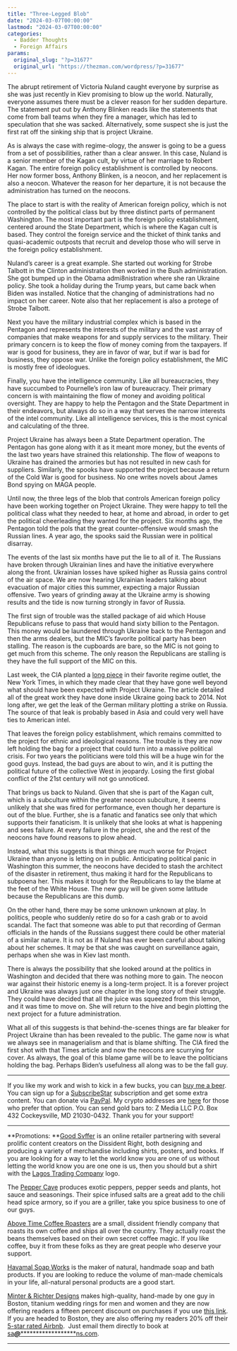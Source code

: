 ```yaml
---
title: "Three-Legged Blob"
date: "2024-03-07T00:00:00"
lastmod: "2024-03-07T00:00:00"
categories:
  - Badder Thoughts
  - Foreign Affairs
params:
  original_slug: "?p=31677"
  original_url: "https://thezman.com/wordpress/?p=31677"
---
```


The abrupt retirement of Victoria Nuland caught everyone by surprise as
she was just recently in Kiev promising to blow up the world. Naturally,
everyone assumes there must be a clever reason for her sudden departure.
The statement put out by Anthony Blinken reads like the statements that
come from ball teams when they fire a manager, which has led to
speculation that she was sacked. Alternatively, some suspect she is just
the first rat off the sinking ship that is project Ukraine.

As is always the case with regime-ology, the answer is going to be a
guess from a set of possibilities, rather than a clear answer. In this
case, Nuland is a senior member of the Kagan cult, by virtue of her
marriage to Robert Kagan. The entire foreign policy establishment is
controlled by neocons. Her now former boss, Anthony Blinken, is a
neocon, and her replacement is also a neocon. Whatever the reason for
her departure, it is not because the administration has turned on the
neocons.

The place to start is with the reality of American foreign policy, which
is not controlled by the political class but by three distinct parts of
permanent Washington. The most important part is the foreign policy
establishment, centered around the State Department, which is where the
Kagan cult is based. They control the foreign service and the thicket of
think tanks and quasi-academic outposts that recruit and develop those
who will serve in the foreign policy establishment.

Nuland’s career is a great example. She started out working for Strobe
Talbott in the Clinton administration then worked in the Bush
administration. She got bumped up in the Obama admi8nistration where she
ran Ukraine policy. She took a holiday during the Trump years, but came
back when Biden was installed. Notice that the changing of
administrations had no impact on her career. Note also that her
replacement is also a protege of Strobe Talbott.

Next you have the military industrial complex which is based in the
Pentagon and represents the interests of the military and the vast array
of companies that make weapons for and supply services to the military.
Their primary concern is to keep the flow of money coming from the
taxpayers. If war is good for business, they are in favor of war, but if
war is bad for business, they oppose war. Unlike the foreign policy
establishment, the MIC is mostly free of ideologues.

Finally, you have the intelligence community. Like all bureaucracies,
they have succumbed to Pournelle’s iron law of bureaucracy. Their
primary concern is with maintaining the flow of money and avoiding
political oversight. They are happy to help the Pentagon and the State
Department in their endeavors, but always do so in a way that serves the
narrow interests of the intel community. Like all intelligence services,
this is the most cynical and calculating of the three.

Project Ukraine has always been a State Department operation. The
Pentagon has gone along with it as it meant more money, but the events
of the last two years have strained this relationship. The flow of
weapons to Ukraine has drained the armories but has not resulted in new
cash for suppliers. Similarly, the spooks have supported the project
because a return of the Cold War is good for business. No one writes
novels about James Bond spying on MAGA people.

Until now, the three legs of the blob that controls American foreign
policy have been working together on Project Ukraine. They were happy to
tell the political class what they needed to hear, at home and abroad,
in order to get the political cheerleading they wanted for the project.
Six months ago, the Pentagon told the pols that the great
counter-offensive would smash the Russian lines. A year ago, the spooks
said the Russian were in political disarray.

The events of the last six months have put the lie to all of it. The
Russians have broken through Ukrainian lines and have the initiative
everywhere along the front. Ukrainian losses have spiked higher as
Russia gains control of the air space. We are now hearing Ukrainian
leaders talking about evacuation of major cities this summer, expecting
a major Russian offensive. Two years of grinding away at the Ukraine
army is showing results and the tide is now turning strongly in favor of
Russia.

The first sign of trouble was the stalled package of aid which House
Republicans refuse to pass that would hand sixty billion to the
Pentagon. This money would be laundered through Ukraine back to the
Pentagon and then the arms dealers, but the MIC’s favorite political
party has been stalling. The reason is the cupboards are bare, so the
MIC is not going to get much from this scheme. The only reason the
Republicans are stalling is they have the full support of the MIC on
this.

Last week, the CIA planted a <a
href="https://www.nytimes.com/2024/02/25/world/europe/cia-ukraine-intelligence-russia-war.html"
rel="noopener" target="_blank">long piece</a> in their favorite regime
outlet, the New York Times, in which they made clear that they have gone
well beyond what should have been expected with Project Ukraine. The
article detailed all of the great work they have done inside Ukraine
going back to 2014. Not long after, we get the leak of the German
military plotting a strike on Russia. The source of that leak is
probably based in Asia and could very well have ties to American intel.

That leaves the foreign policy establishment, which remains committed to
the project for ethnic and ideological reasons. The trouble is they are
now left holding the bag for a project that could turn into a massive
political crisis. For two years the politicians were told this will be a
huge win for the good guys. Instead, the bad guys are about to win, and
it is putting the political future of the collective West in jeopardy.
Losing the first global conflict of the 21st century will not go
unnoticed.

That brings us back to Nuland. Given that she is part of the Kagan cult,
which is a subculture within the greater neocon subculture, it seems
unlikely that she was fired for performance, even though her departure
is out of the blue. Further, she is a fanatic and fanatics see only that
which supports their fanaticism. It is unlikely that she looks at what
is happening and sees failure. At every failure in the project, she and
the rest of the neocons have found reasons to plow ahead.

Instead, what this suggests is that things are much worse for Project
Ukraine than anyone is letting on in public. Anticipating political
panic in Washington this summer, the neocons have decided to stash the
architect of the disaster in retirement, thus making it hard for the
Republicans to subpoena her. This makes it tough for the Republicans to
lay the blame at the feet of the White House. The new guy will be given
some latitude because the Republicans are this dumb.

On the other hand, there may be some unknown unknown at play. In
politics, people who suddenly retire do so for a cash grab or to avoid
scandal. The fact that someone was able to put that recording of German
officials in the hands of the Russians suggest there could be other
material of a similar nature. It is not as if Nuland has ever been
careful about talking about her schemes. It may be that she was caught
on surveillance again, perhaps when she was in Kiev last month.

There is always the possibility that she looked around at the politics
in Washington and decided that there was nothing more to gain. The
neocon war against their historic enemy is a long-term project. It is a
forever project and Ukraine was always just one chapter in the long
story of their struggle. They could have decided that all the juice was
squeezed from this lemon, and it was time to move on. She will return to
the hive and begin plotting the next project for a future
administration.

What all of this suggests is that behind-the-scenes things are far
bleaker for Project Ukraine than has been revealed to the public. The
game now is what we always see in managerialism and that is blame
shifting. The CIA fired the first shot with that Times article and now
the neocons are scurrying for cover. As always, the goal of this blame
game will be to leave the politicians holding the bag. Perhaps Biden’s
usefulness all along was to be the fall guy.

------------------------------------------------------------------------

If you like my work and wish to kick in a few bucks, you can
<a href="https://www.buymeacoffee.com/mujolulu" rel="noopener"
target="_blank">buy me a beer</a>. You can sign up for a
<a href="https://www.subscribestar.com/the-z-blog" rel="noopener"
target="_blank">SubscribeStar</a> subscription and get some extra
content. You can donate via <a
href="https://www.paypal.com/donate/?cmd=_s-xclick&amp;hosted_button_id=UDAS2Q8JYA6CN&amp;source=url"
rel="noopener" target="_blank">PayPal</a>. My crypto addresses are
<a href="https://thezman.com/wordpress/?page_id=22713" rel="noopener"
target="_blank">here</a> for those who prefer that option. You can send
gold bars to: Z Media LLC P.O. Box 432 Cockeysville, MD 21030-0432.
Thank you for your support!

------------------------------------------------------------------------

**Promotions: **<a href="https://goodsvffer.com/" rel="noopener" target="_blank">Good
Svffer</a> is an online retailer partnering with several prolific
content creators on the Dissident Right, both designing and producing a
variety of merchandise including shirts, posters, and books. If you are
looking for a way to let the world know you are one of us without
letting the world know you are one one is us, then you should but a
shirt with the
<a href="https://goodsvffer.com/products/lagos-trading-company"
rel="noopener" target="_blank">Lagos Trading Company</a> logo.

The <a href="https://peppercave.com/shop/ols/products" rel="noopener"
target="_blank">Pepper Cave</a> produces exotic peppers, pepper seeds
and plants, hot sauce and seasonings. Their spice infused salts are a
great add to the chili head spice armory, so if you are a griller, take
you spice business to one of our guys.

<a href="https://abovetimecoffee.com/" rel="noopener"
target="_blank">Above Time Coffee Roasters</a> are a small, dissident
friendly company that roasts its own coffee and ships all over the
country. They actually roast the beans themselves based on their own
secret coffee magic. If you like coffee, buy it from these folks as they
are great people who deserve your support.

<a href="https://havamalsoapworks.com/" rel="noopener"
target="_blank">Havamal Soap Works</a> is the maker of natural, handmade
soap and bath products. If you are looking to reduce the volume of
man-made chemicals in your life, all-natural personal products are a
good start.

<a href="https://www.minterandrichterdesigns.com/"
rel="noreferrer nofollow noopener" target="_blank">Minter &amp; Richter
Designs</a> makes high-quality, hand-made by one guy in Boston, titanium
wedding rings for men and women and they are now offering readers a
fifteen percent discount on purchases if you use
<a href="https://www.minterandrichterdesigns.com/discount/ZMAN"
rel="noreferrer nofollow noopener" target="_blank">this link</a>.
<span class="highlight"><span class="colour"><span class="font"><span class="size">If
you are headed to Boston, they are also offering my readers 20% off
their <a
href="https://www.airbnb.com/users/7988017/listings?user_id=7988017&amp;s=3"
rel="noopener noreferrer" target="_blank">5-star rated Airbnb</a>.  Just
email them directly to book at
<a href="mailto:sa***@*********************ns.com"
data-original-string="kKFDElJLNQmB2akilg1eZA==cb7ajuLxyj+/ndE2K7Fy5WiJhuQ1FAzsfmqKVF2IG45cGqCvMoamLwclWhVjijR5hmi"><span
class="apbct-email-encoder"
data-original-string="WzXUb0+Dh06APWcHxkQI9A==cb7Si09S0TjJ1QI7kZZiLl2p0zvawegFKMN5aTBNxDOx+rm/d12ak8ht+lfbccjpGbK"
title="This contact has been encoded by Anti-Spam by CleanTalk. Click to decode. To finish the decoding make sure that JavaScript is enabled in your browser.">sa<span
class="apbct-blur">***</span>@<span
class="apbct-blur">*********************</span>ns.com</span></a>.</span></span></span></span>

------------------------------------------------------------------------
